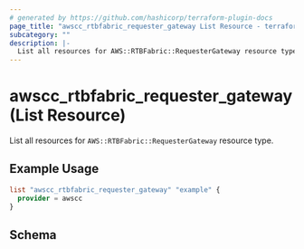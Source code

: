 ```yaml
---
# generated by https://github.com/hashicorp/terraform-plugin-docs
page_title: "awscc_rtbfabric_requester_gateway List Resource - terraform-provider-awscc"
subcategory: ""
description: |-
  List all resources for AWS::RTBFabric::RequesterGateway resource type.
---
```


# awscc_rtbfabric_requester_gateway (List Resource)

List all resources for `AWS::RTBFabric::RequesterGateway` resource type.

## Example Usage

```terraform
list "awscc_rtbfabric_requester_gateway" "example" {
  provider = awscc
}
```

<!-- schema generated by tfplugindocs -->
## Schema

